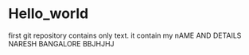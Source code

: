 # Hello_world
first git repository contains only text.
it contain my nAME AND DETAILS
NARESH
BANGALORE
BBJHJHJ
